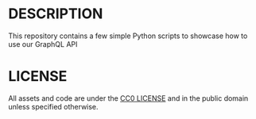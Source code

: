 DESCRIPTION
===========

This repository contains a few simple Python scripts to showcase how to use our GraphQL API


LICENSE
=======
All assets and code are under the [CC0 LICENSE](./LICENSE) and in the public domain unless specified otherwise.
